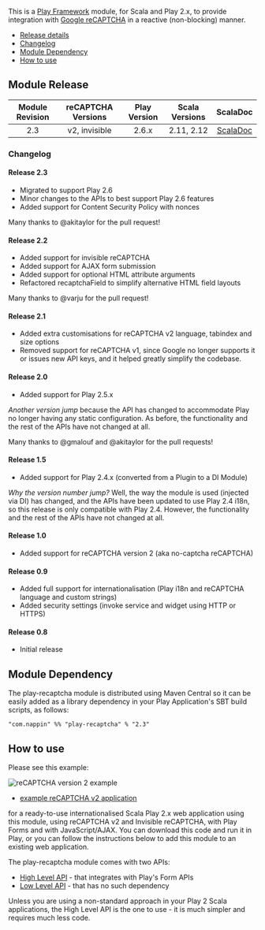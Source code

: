 This is a [Play Framework](http://www.playframework.com) module, for Scala and Play 2.x, to provide integration with [Google reCAPTCHA](http://www.google.com/recaptcha) in a reactive (non-blocking) manner.

* [Release details](#module-release)
* [Changelog](#changelog)
* [Module Dependency](#module-dependency)
* [How to use](#how-to-use)

## Module Release

| Module Revision | reCAPTCHA Versions | Play Version | Scala Versions | ScalaDoc | 
|:---------------:|:------------------:|:------------:|:--------------:|:--------:|
|2.3              |v2, invisible       |2.6.x         |2.11, 2.12      |[ScalaDoc](http://www.javadoc.io/doc/com.nappin/play-recaptcha_2.12/2.3)|

### Changelog

#### Release 2.3
* Migrated to support Play 2.6
* Minor changes to the APIs to best support Play 2.6 features 
* Added support for Content Security Policy with nonces

Many thanks to @akitaylor for the pull request!

#### Release 2.2
* Added support for invisible reCAPTCHA
* Added support for AJAX form submission
* Added support for optional HTML attribute arguments
* Refactored recaptchaField to simplify alternative HTML field layouts

Many thanks to @varju for the pull request!

#### Release 2.1
* Added extra customisations for reCAPTCHA v2 language, tabindex and size options
* Removed support for reCAPTCHA v1, since Google no longer supports it or issues new API keys, and it helped greatly simplify the codebase.

#### Release 2.0
* Added support for Play 2.5.x

_Another version jump_ because the API has changed to accommodate Play no longer having any static configuration. As before, the functionality and the rest of the APIs have not changed at all.

Many thanks to @gmalouf and @akitaylor for the pull requests!

#### Release 1.5
* Added support for Play 2.4.x (converted from a Plugin to a DI Module)

_Why the version number jump?_ Well, the way the module is used (injected via DI) has changed, and the APIs have been updated to use Play 2.4 i18n, so this release is only compatible with Play 2.4. However, the functionality and the rest of the APIs have not changed at all.  

#### Release 1.0
* Added support for reCAPTCHA version 2 (aka no-captcha reCAPTCHA)

#### Release 0.9 
* Added full support for internationalisation (Play i18n and reCAPTCHA language and custom strings)
* Added security settings (invoke service and widget using HTTP or HTTPS)

#### Release 0.8
* Initial release

## Module Dependency
The play-recaptcha module is distributed using Maven Central so it can be easily added as a library dependency in your Play Application's SBT build scripts, as follows:

    "com.nappin" %% "play-recaptcha" % "2.3"

## How to use
Please see this example:

![reCAPTCHA version 2 example](recaptcha-example-v2.png)

* [example reCAPTCHA v2 application](https://github.com/chrisnappin/play-recaptcha-v2-example/tree/release-2.3) 

for a ready-to-use internationalised Scala Play 2.x web application using this module, using reCAPTCHA v2 and Invisible reCAPTCHA, with Play Forms and with JavaScript/AJAX. You can download this code and run it in Play, or you can follow the instructions below to add this module to an existing web application.

The play-recaptcha module comes with two APIs:
* [High Level API](high-level-api.md) - that integrates with Play's Form APIs
* [Low Level API](low-level-api.md) - that has no such dependency

Unless you are using a non-standard approach in your Play 2 Scala applications, the High Level API is the one to use - it is much simpler and requires much less code.